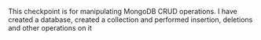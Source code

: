 This checkpoint is for manipulating MongoDB CRUD operations.
I have created a database, created a collection and performed insertion, deletions and other operations on it
